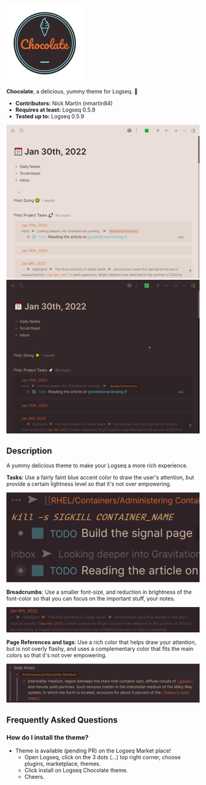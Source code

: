 ![logo](icon.png)

**Chocolate**, a delicious, yummy theme for Logseq. 🍫

- **Contributors:** Nick Martin (nmartin84)
- **Requires at least:** Logseq 0.5.9
- **Tested up to:** Logseq 0.5.9

![s1](assets/screenshot1.png)
![s2](assets/screenshot2.png)

## Description

A yummy delicious theme to make your Logseq a more rich experience.

**Tasks**: Use a fairly faint blue accent color to draw the user's attention, but provide a certain lightness level so that it's not over empowering.

![tasks](assets/tasks.gif)

**Breadcrumbs**: Use a smaller font-size, and reduction in brightness of the font-color so that you can focus on the important stuff, your notes.

![breadcrumbs](assets/breadcrumbs.gif)

**Page References and tags**: Use a rich color that helps draw your attention, but is not overly flashy, and uses a complementary color that fits the main colors so that it's not over empowering.

![pagerefs](assets/refs.gif)

## Frequently Asked Questions

### How do I install the theme?
- Theme is available (pending PR) on the Logseq Market place!
  - Open Logseq, click on the 3 dots (...) top right corner, choose plugins, marketplace, themes.
  - Click install on Logseq Chocolate theme.
  - Cheers. 